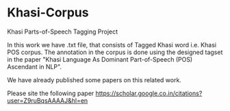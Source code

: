 # Khasi-Corpus
Khasi Parts-of-Speech Tagging Project

In this work we have .txt file, that consists of Tagged Khasi word i.e. Khasi POS corpus. The annotation in the corpus is done using the designed tagset in the paper 
"Khasi Language As Dominant Part-of-Speech (POS) Ascendant in NLP".

We have already published some papers on this related work.

Please site the following paper 
https://scholar.google.co.in/citations?user=Z9ruBqsAAAAJ&hl=en


